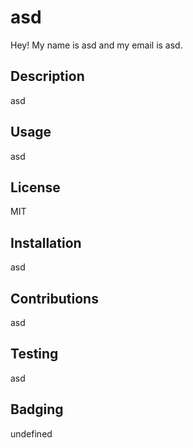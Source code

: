 
   # asd

   Hey! My name is asd and my email is asd. 

   
   ## Description

   asd

   ## Usage
   
   asd

   ## License 
   
   MIT

   ## Installation 

   asd

   ## Contributions 

   asd

   ## Testing 

   asd

   ## Badging 

   undefined
   
   